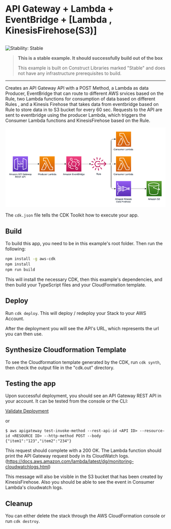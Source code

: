 # API Gateway + Lambda + EventBridge + [Lambda , KinesisFirehose(S3)]

## <!--BEGIN STABILITY BANNER-->

![Stability: Stable](https://img.shields.io/badge/stability-Stable-success.svg?style=for-the-badge)

> **This is a stable example. It should successfully build out of the box**
>
> This example is built on Construct Libraries marked "Stable" and does not have any infrastructure prerequisites to build.

---

<!--END STABILITY BANNER-->

Creates an API Gateway API with a POST Method, a Lambda as data Producer, EventBridge that can route to different AWS srvices based on the Rule, two Lambda functions for consumption of data based on different Rules , and a Kinesis Firehose that takes data from eventbridge based on Rule to store data in to S3 bucket for every 60 sec.
Requests to the API are sent to eventbridge using the producer Lambda, which triggers the Consumer Lambda functions and KinesisFirehose based on the Rule.

![Architecture](architecture.png)

The `cdk.json` file tells the CDK Toolkit how to execute your app.

## Build

To build this app, you need to be in this example's root folder. Then run the following:

```bash
npm install -g aws-cdk
npm install
npm run build
```

This will install the necessary CDK, then this example's dependencies, and then build your TypeScript files and your CloudFormation template.

## Deploy

Run `cdk deploy`. This will deploy / redeploy your Stack to your AWS Account.

After the deployment you will see the API's URL, which represents the url you can then use.

## Synthesize Cloudformation Template

To see the Cloudformation template generated by the CDK, run `cdk synth`, then check the output file in the "cdk.out" directory.

## Testing the app

Upon successful deployment, you should see an API Gateway REST API in your account. It can be tested from the console or the CLI:

[Validate Deployment](Validate_sample.pdf)

or

```
$ aws apigateway test-invoke-method --rest-api-id <API ID> --resource-id <RESOURCE ID> --http-method POST --body {"item1":"123","item2":"234"}
```

This request should complete with a 200 OK. The Lambda function should print the API Gateway request body in its CloudWatch logs. (https://docs.aws.amazon.com/lambda/latest/dg/monitoring-cloudwatchlogs.html)

This message will also be visible in the S3 bucket that has been created by KinesisFirehose. Also you should be able to see the event in Consumer Lambda's cloudwatch logs.

## Cleanup

You can either delete the stack through the AWS CloudFormation console or run `cdk destroy`.
